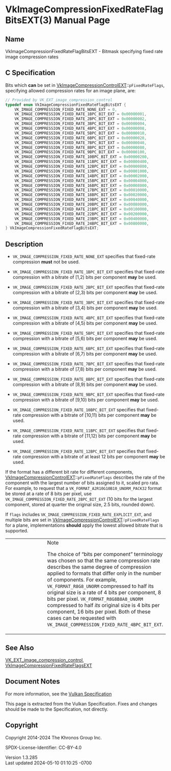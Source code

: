 # VkImageCompressionFixedRateFlagBitsEXT(3) Manual Page

## Name

VkImageCompressionFixedRateFlagBitsEXT - Bitmask specifying fixed rate
image compression rates



## <a href="#_c_specification" class="anchor"></a>C Specification

Bits which **can** be set in
[VkImageCompressionControlEXT](https://registry.khronos.org/vulkan/specs/1.3-extensions/man/html/VkImageCompressionControlEXT.html)::`pFixedRateFlags`,
specifying allowed compression rates for an image plane, are:

``` c
// Provided by VK_EXT_image_compression_control
typedef enum VkImageCompressionFixedRateFlagBitsEXT {
    VK_IMAGE_COMPRESSION_FIXED_RATE_NONE_EXT = 0,
    VK_IMAGE_COMPRESSION_FIXED_RATE_1BPC_BIT_EXT = 0x00000001,
    VK_IMAGE_COMPRESSION_FIXED_RATE_2BPC_BIT_EXT = 0x00000002,
    VK_IMAGE_COMPRESSION_FIXED_RATE_3BPC_BIT_EXT = 0x00000004,
    VK_IMAGE_COMPRESSION_FIXED_RATE_4BPC_BIT_EXT = 0x00000008,
    VK_IMAGE_COMPRESSION_FIXED_RATE_5BPC_BIT_EXT = 0x00000010,
    VK_IMAGE_COMPRESSION_FIXED_RATE_6BPC_BIT_EXT = 0x00000020,
    VK_IMAGE_COMPRESSION_FIXED_RATE_7BPC_BIT_EXT = 0x00000040,
    VK_IMAGE_COMPRESSION_FIXED_RATE_8BPC_BIT_EXT = 0x00000080,
    VK_IMAGE_COMPRESSION_FIXED_RATE_9BPC_BIT_EXT = 0x00000100,
    VK_IMAGE_COMPRESSION_FIXED_RATE_10BPC_BIT_EXT = 0x00000200,
    VK_IMAGE_COMPRESSION_FIXED_RATE_11BPC_BIT_EXT = 0x00000400,
    VK_IMAGE_COMPRESSION_FIXED_RATE_12BPC_BIT_EXT = 0x00000800,
    VK_IMAGE_COMPRESSION_FIXED_RATE_13BPC_BIT_EXT = 0x00001000,
    VK_IMAGE_COMPRESSION_FIXED_RATE_14BPC_BIT_EXT = 0x00002000,
    VK_IMAGE_COMPRESSION_FIXED_RATE_15BPC_BIT_EXT = 0x00004000,
    VK_IMAGE_COMPRESSION_FIXED_RATE_16BPC_BIT_EXT = 0x00008000,
    VK_IMAGE_COMPRESSION_FIXED_RATE_17BPC_BIT_EXT = 0x00010000,
    VK_IMAGE_COMPRESSION_FIXED_RATE_18BPC_BIT_EXT = 0x00020000,
    VK_IMAGE_COMPRESSION_FIXED_RATE_19BPC_BIT_EXT = 0x00040000,
    VK_IMAGE_COMPRESSION_FIXED_RATE_20BPC_BIT_EXT = 0x00080000,
    VK_IMAGE_COMPRESSION_FIXED_RATE_21BPC_BIT_EXT = 0x00100000,
    VK_IMAGE_COMPRESSION_FIXED_RATE_22BPC_BIT_EXT = 0x00200000,
    VK_IMAGE_COMPRESSION_FIXED_RATE_23BPC_BIT_EXT = 0x00400000,
    VK_IMAGE_COMPRESSION_FIXED_RATE_24BPC_BIT_EXT = 0x00800000,
} VkImageCompressionFixedRateFlagBitsEXT;
```

## <a href="#_description" class="anchor"></a>Description

- `VK_IMAGE_COMPRESSION_FIXED_RATE_NONE_EXT` specifies that fixed-rate
  compression **must** not be used.

- `VK_IMAGE_COMPRESSION_FIXED_RATE_1BPC_BIT_EXT` specifies that
  fixed-rate compression with a bitrate of \[1,2) bits per component
  **may** be used.

- `VK_IMAGE_COMPRESSION_FIXED_RATE_2BPC_BIT_EXT` specifies that
  fixed-rate compression with a bitrate of \[2,3) bits per component
  **may** be used.

- `VK_IMAGE_COMPRESSION_FIXED_RATE_3BPC_BIT_EXT` specifies that
  fixed-rate compression with a bitrate of \[3,4) bits per component
  **may** be used.

- `VK_IMAGE_COMPRESSION_FIXED_RATE_4BPC_BIT_EXT` specifies that
  fixed-rate compression with a bitrate of \[4,5) bits per component
  **may** be used.

- `VK_IMAGE_COMPRESSION_FIXED_RATE_5BPC_BIT_EXT` specifies that
  fixed-rate compression with a bitrate of \[5,6) bits per component
  **may** be used.

- `VK_IMAGE_COMPRESSION_FIXED_RATE_6BPC_BIT_EXT` specifies that
  fixed-rate compression with a bitrate of \[6,7) bits per component
  **may** be used.

- `VK_IMAGE_COMPRESSION_FIXED_RATE_7BPC_BIT_EXT` specifies that
  fixed-rate compression with a bitrate of \[7,8) bits per component
  **may** be used.

- `VK_IMAGE_COMPRESSION_FIXED_RATE_8BPC_BIT_EXT` specifies that
  fixed-rate compression with a bitrate of \[8,9) bits per component
  **may** be used.

- `VK_IMAGE_COMPRESSION_FIXED_RATE_9BPC_BIT_EXT` specifies that
  fixed-rate compression with a bitrate of \[9,10) bits per component
  **may** be used.

- `VK_IMAGE_COMPRESSION_FIXED_RATE_10BPC_BIT_EXT` specifies that
  fixed-rate compression with a bitrate of \[10,11) bits per component
  **may** be used.

- `VK_IMAGE_COMPRESSION_FIXED_RATE_11BPC_BIT_EXT` specifies that
  fixed-rate compression with a bitrate of \[11,12) bits per component
  **may** be used.

- `VK_IMAGE_COMPRESSION_FIXED_RATE_12BPC_BIT_EXT` specifies that
  fixed-rate compression with a bitrate of at least 12 bits per
  component **may** be used.

If the format has a different bit rate for different components,
[VkImageCompressionControlEXT](https://registry.khronos.org/vulkan/specs/1.3-extensions/man/html/VkImageCompressionControlEXT.html)::`pFixedRateFlags`
describes the rate of the component with the largest number of bits
assigned to it, scaled pro rata. For example, to request that a
`VK_FORMAT_A2R10G10B10_UNORM_PACK32` format be stored at a rate of 8
bits per pixel, use `VK_IMAGE_COMPRESSION_FIXED_RATE_2BPC_BIT_EXT` (10
bits for the largest component, stored at quarter the original size, 2.5
bits, rounded down).

If `flags` includes `VK_IMAGE_COMPRESSION_FIXED_RATE_EXPLICIT_EXT`, and
multiple bits are set in
[VkImageCompressionControlEXT](https://registry.khronos.org/vulkan/specs/1.3-extensions/man/html/VkImageCompressionControlEXT.html)::`pFixedRateFlags`
for a plane, implementations **should** apply the lowest allowed bitrate
that is supported.

<table>
<colgroup>
<col style="width: 50%" />
<col style="width: 50%" />
</colgroup>
<tbody>
<tr class="odd">
<td class="icon"><em></em></td>
<td class="content">Note
<p>The choice of “bits per component” terminology was chosen so that the
same compression rate describes the same degree of compression applied
to formats that differ only in the number of components. For example,
<code>VK_FORMAT_R8G8_UNORM</code> compressed to half its original size
is a rate of 4 bits per component, 8 bits per pixel.
<code>VK_FORMAT_R8G8B8A8_UNORM</code> compressed to half <em>its</em>
original size is 4 bits per component, 16 bits per pixel. Both of these
cases can be requested with
<code>VK_IMAGE_COMPRESSION_FIXED_RATE_4BPC_BIT_EXT</code>.</p></td>
</tr>
</tbody>
</table>

## <a href="#_see_also" class="anchor"></a>See Also

[VK_EXT_image_compression_control](https://registry.khronos.org/vulkan/specs/1.3-extensions/man/html/VK_EXT_image_compression_control.html),
[VkImageCompressionFixedRateFlagsEXT](https://registry.khronos.org/vulkan/specs/1.3-extensions/man/html/VkImageCompressionFixedRateFlagsEXT.html)

## <a href="#_document_notes" class="anchor"></a>Document Notes

For more information, see the <a
href="https://registry.khronos.org/vulkan/specs/1.3-extensions/html/vkspec.html#VkImageCompressionFixedRateFlagBitsEXT"
target="_blank" rel="noopener">Vulkan Specification</a>

This page is extracted from the Vulkan Specification. Fixes and changes
should be made to the Specification, not directly.

## <a href="#_copyright" class="anchor"></a>Copyright

Copyright 2014-2024 The Khronos Group Inc.

SPDX-License-Identifier: CC-BY-4.0

Version 1.3.285  
Last updated 2024-05-10 01:10:25 -0700
